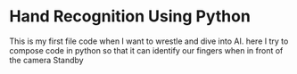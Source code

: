 # Hand Recognition Using Python
This is my first file code when I want to wrestle and dive into AI. here I try to compose code in python so that it can identify our fingers when in front of the camera
Standby
